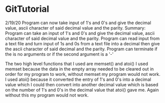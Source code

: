 # GitTutorial
2/19/20 Program can now take input of 1's and 0's and give the decimal value, ascii character of said decimal value and the parity.
Summary:
Program can take an input of 1's and 0's and give the decimal value, ascii character of said decimal value and the parity.
Program can read input from a text file and turn input of 1s and 0s from a text file into a decimal then give the ascii character of said decimal and the parity.
Program can terminate if the is no arguments or if the second argument is a '-'

The two high level functions that I used are memset() and atoi()
I used memset because the data in the empty array needed to be cleared out in order for my program to work, without memset my program would not work.
I used atoi() because it converted the entry of 1's and 0's into a decimal value which I could then convert into another decimal value which is based on the number of 1's and 0's in the decimal value that atoi() gave me. Again without this my program would not work.
